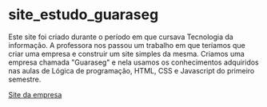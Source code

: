 # site_estudo_guaraseg

Este site foi criado durante o período em que cursava Tecnologia da informação. A professora nos passou um trabalho em que teríamos que criar uma empresa e construir um site simples da mesma. Criamos uma empresa chamada "Guaraseg" e nela usamos os conhecimentos adquiridos nas aulas de Lógica de programação, HTML, CSS e Javascript do primeiro semestre. 

<a href="https://fastnblue.github.io/site_estudo_guaraseg/produtos.html">Site da empresa</a>

